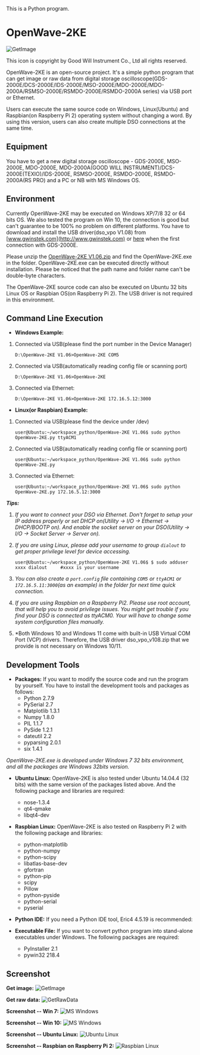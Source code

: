 
This is a Python program.



OpenWave-2KE
============
![GetImage](/image/OpenWave256x256.jpg)

This icon is copyright by Good Will Instrument Co., Ltd all rights reserved.




OpenWave-2KE is an open-source project. It's a simple python program that can get image or raw data from digital storage oscilloscope(GDS-2000E/DCS-2000E/IDS-2000E/MSO-2000E/MDO-2000E/MDO-2000A/RSMSO-2000E/RSMDO-2000E/RSMDO-2000A series) via USB port or Ethernet.  

Users can execute the same source code on Windows, Linux(Ubuntu) and Raspbian(on Raspberry Pi 2) operating system without changing a word. By using this version, users can also create multiple DSO connections at the same time.


Equipment
------------
You have to get a new digital storage oscilloscope - GDS-2000E, MSO-2000E, MDO-2000E, MDO-2000A(GOOD WILL INSTRUMENT)/DCS-2000E(TEXIO)/IDS-2000E, RSMSO-2000E, RSMDO-2000E, RSMDO-2000A(RS PRO) and a PC or NB with MS Windows OS.




Environment
------------
Currently OpenWave-2KE may be executed on Windows XP/7/8 32 or 64 bits OS. We also tested the program on Win 10, the connection is good but can't guarantee to be 100% no problem on different platforms. You have to download and install the USB driver(dso_vpo V1.08) from [www.gwinstek.com](http://www.gwinstek.com) or [here](/dso_vpo_v108.zip) when the first connection with GDS-2000E. 

Please unzip the [OpenWave-2KE V1.06.zip](/OpenWave-2KE_V1.06.zip) and find the OpenWave-2KE.exe in the folder. OpenWave-2KE.exe can be executed directly without installation. Please be noticed that the path name and folder name can't be double-byte characters.

The OpenWave-2KE source code can also be executed on Ubuntu 32 bits Linux OS or Raspbian OS(on Raspberry Pi 2). The USB driver is not required in this environment.



Command Line Execution
------------
- **Windows Example:**

1.  Connected via USB(please find the port number in the Device Manager)
    ```
    D:\OpenWave-2KE V1.06>OpenWave-2KE COM5
    ```

2.  Connected via USB(automatically reading config file or scanning port)
    ```
    D:\OpenWave-2KE V1.06>OpenWave-2KE
    ```

3.  Connected via Ethernet:
    ```
    D:\OpenWave-2KE V1.06>OpenWave-2KE 172.16.5.12:3000
    ```


- **Linux(or Raspbian) Example:**

1.  Connected via USB(please find the device under /dev)
    ```
    user@Ubuntu:~/workspace_python/OpenWave-2KE V1.06$ sudo python OpenWave-2KE.py ttyACM1
    ```
    
2.  Connected via USB(automatically reading config file or scanning port)
    ```
    user@Ubuntu:~/workspace_python/OpenWave-2KE V1.06$ sudo python OpenWave-2KE.py
    ```
    
3.  Connected via Ethernet:
    ```
    user@Ubuntu:~/workspace_python/OpenWave-2KE V1.06$ sudo python OpenWave-2KE.py 172.16.5.12:3000
    ```

***Tips:***

1.  *If you want to connect your DSO via Ethernet. Don't forget to setup your IP address properly or set DHCP on(Utility -> I/O -> Ethernet -> DHCP/BOOTP on).  And enable the socket server on your DSO(Utility -> I/O -> Socket Server -> Server on).*

2.  *If you are using Linux, please add your username to group ```dialout``` to get proper privilege level for device accessing.*
    ```
    user@Ubuntu:~/workspace_python/OpenWave-2KE V1.06$ $ sudo adduser xxxx dialout     #xxxx is your username
    ```

3.  *You can also create a `port.config` file containing `COM5` or `ttyACM1` or `172.16.5.11:3000`(as an example) in the folder for next time quick connection.*

4.  *If you are using Raspbian on a Raspberry Pi2. Please use root account, that will help you to avoid privilege issues.  You might get trouble if you find your DSO is connected as ttyACM0. Your will have to change some system configuration files manually.*

5.  *Both Windows 10 and Windows 11 come with built-in USB Virtual COM Port (VCP) drivers. Therefore, the USB driver dso_vpo_v108.zip that we provide is not necessary on Windows 10/11.


Development Tools
------------
- **Packages:**
   If you want to modify the source code and run the program by yourself. You have to install the development tools and packages as follows:
   * Python 2.7.9
   * PySerial 2.7
   * Matplotlib 1.3.1
   * Numpy 1.8.0
   * PIL 1.1.7
   * PySide 1.2.1
   * dateutil 2.2
   * pyparsing 2.0.1
   * six 1.4.1

 *OpenWave-2KE.exe is developed under Windows 7 32 bits environment, and all the packages are Windows 32bits version.*

- **Ubuntu Linux:**
   OpenWave-2KE is also tested under Ubuntu 14.04.4 (32 bits) with the same version of the packages listed above.  And the following package and libraries are required:
   * nose-1.3.4
   * qt4-qmake
   * libqt4-dev

- **Raspbian Linux:**
   OpenWave-2KE is also tested on Raspberry Pi 2 with the following package and libraries:
   * python-matplotlib
   * python-numpy
   * python-scipy
   * libatlas-base-dev
   * gfortran
   * python-pip
   * scipy
   * Pillow
   * python-pyside
   * python-serial
   * pyserial


- **Python IDE:**
   If you need a Python IDE tool, Eric4 4.5.19  is recommended:


- **Executable File:**
   If you want to convert python program into stand-alone executables under Windows. The following packages are required:
   * PyInstaller 2.1
   * pywin32 218.4



   
Screenshot
------------
**Get image:**
![GetImage](/image/pic1.png)


**Get raw data:**
![GetRawData](/image/pic2.png)


**Screenshot -- Win 7:**
![MS Windows](/image/Win7_Screenshot.jpg)


**Screenshot -- Win 10:**
![MS Windows](/image/Win10_Screenshot.jpg)


**Screenshot -- Ubuntu Linux:**
![Ubuntu Linux](/image/Ubuntu1404_Screenshot.jpg)


**Screenshot -- Raspbian on Raspberry Pi 2:**
![Raspbian Linux](/image/RPi2_Screenshot.jpg)
